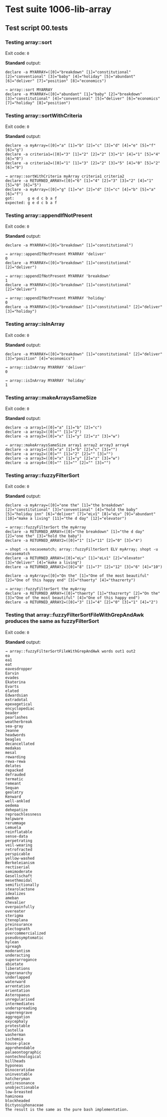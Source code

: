 # Test suite 1006-lib-array

## Test script 00.tests

### Testing array::sort

Exit code: `0`

**Standard** output:

```plaintext
declare -a MYARRAY=([0]="breakdown" [1]="constitutional" [2]="conventional" [3]="baby" [4]="holiday" [5]="abundant" [6]="deliver" [7]="position" [8]="economics")

→ array::sort MYARRAY
declare -a MYARRAY=([0]="abundant" [1]="baby" [2]="breakdown" [3]="constitutional" [4]="conventional" [5]="deliver" [6]="economics" [7]="holiday" [8]="position")
```

### Testing array::sortWithCriteria

Exit code: `0`

**Standard** output:

```plaintext
declare -a myArray=([0]="a" [1]="b" [2]="c" [3]="d" [4]="e" [5]="f" [6]="g")
declare -a criteria1=([0]="3" [1]="2" [2]="2" [3]="1" [4]="1" [5]="4" [6]="0")
declare -a criteria2=([0]="1" [1]="3" [2]="2" [3]="5" [4]="0" [5]="2" [6]="9")

→ array::sortWithCriteria myArray criteria1 criteria2
declare -a RETURNED_ARRAY=([0]="6" [1]="4" [2]="3" [3]="2" [4]="1" [5]="0" [6]="5")
declare -a myArray=([0]="g" [1]="e" [2]="d" [3]="c" [4]="b" [5]="a" [6]="f")
got:      g e d c b a f
expected: g e d c b a f
```

### Testing array::appendIfNotPresent

Exit code: `0`

**Standard** output:

```plaintext
declare -a MYARRAY=([0]="breakdown" [1]="constitutional")

→ array::appendIfNotPresent MYARRAY 'deliver'
0
declare -a MYARRAY=([0]="breakdown" [1]="constitutional" [2]="deliver")

→ array::appendIfNotPresent MYARRAY 'breakdown'
1
declare -a MYARRAY=([0]="breakdown" [1]="constitutional" [2]="deliver")

→ array::appendIfNotPresent MYARRAY 'holiday'
0
declare -a MYARRAY=([0]="breakdown" [1]="constitutional" [2]="deliver" [3]="holiday")
```

### Testing array::isInArray

Exit code: `0`

**Standard** output:

```plaintext
declare -a MYARRAY=([0]="breakdown" [1]="constitutional" [2]="deliver" [3]="position" [4]="economics")

→ array::isInArray MYARRAY 'deliver'
0

→ array::isInArray MYARRAY 'holiday'
1
```

### Testing array::makeArraysSameSize

Exit code: `0`

**Standard** output:

```plaintext
declare -a array1=([0]="a" [1]="b" [2]="c")
declare -a array2=([0]="" [1]="2")
declare -a array3=([0]="x" [1]="y" [2]="z" [3]="w")

→ array::makeArraysSameSize array1 array2 array3 array4
declare -a array1=([0]="a" [1]="b" [2]="c" [3]="")
declare -a array2=([0]="" [1]="2" [2]="" [3]="")
declare -a array3=([0]="x" [1]="y" [2]="z" [3]="w")
declare -a array4=([0]="" [1]="" [2]="" [3]="")
```

### Testing array::fuzzyFilterSort

Exit code: `0`

**Standard** output:

```plaintext
declare -a myArray=([0]="one the" [1]="the breakdown" [2]="constitutional" [3]="conventional" [4]="hold the baby" [5]="holiday inn" [6]="deliver" [7]="eLv1" [8]="eLv" [9]="abundant" [10]="make a living" [11]="the d day" [12]="elevator")

→ array::fuzzyFilterSort the myArray
declare -a RETURNED_ARRAY=([0]="the breakdown" [1]="the d day" [2]="one the" [3]="hold the baby")
declare -a RETURNED_ARRAY2=([0]="1" [1]="11" [2]="0" [3]="4")

→ shopt -s nocasematch; array::fuzzyFilterSort ELV myArray; shopt -u nocasematch
declare -a RETURNED_ARRAY=([0]="eLv" [1]="eLv1" [2]="elevator" [3]="deliver" [4]="make a living")
declare -a RETURNED_ARRAY2=([0]="8" [1]="7" [2]="12" [3]="6" [4]="10")

declare -a myArray=([0]="On the" [1]="One of the most beautiful" [2]="One of this happy end" [3]="thaerty" [4]="thazrerty")

→ array::fuzzyFilterSort the myArray
declare -a RETURNED_ARRAY=([0]="thaerty" [1]="thazrerty" [2]="On the" [3]="One of the most beautiful" [4]="One of this happy end")
declare -a RETURNED_ARRAY2=([0]="3" [1]="4" [2]="0" [3]="1" [4]="2")
```

### Testing that array::fuzzyFilterSortFileWithGrepAndAwk produces the same as fuzzyFilterSort

Exit code: `0`

**Standard** output:

```plaintext
→ array::fuzzyFilterSortFileWithGrepAndAwk words out1 out2
ea
ea1
eat
eavesdropper
Earvin
evades
Ekaterina
Evarts
elated
Edwardsian
extradotal
epexegetical
encyclopediac
beader
pearlashes
weatherbreak
sea-gray
Jeanne
headwords
beagles
decancellated
medakas
mesal
rewarding
rewa-rewa
delates
repacked
defrauded
termatic
remeant
Sequan
geolatry
Kenward
well-ankled
oedema
dehepatize
reproachlessness
kelpware
rerummage
Lemuela
reinflatable
sense-data
perpetrating
veil-wearing
retrofracted
perspicable
yellow-washed
Berkeleianism
rectiserial
semimoderate
Gesellschaft
mesethmoidal
semifictionally
stearolactone
idealizes
ameban
Chevalier
overpainfully
overeater
sterigma
Ctenoplana
preinsurance
plectognath
overcommercialized
pseudosymptomatic
hylean
spreagh
moderantism
underacting
superarrogance
abietate
liberations
hyperanarchy
underlapped
waterward
arrentation
orientation
Asteropaeus
unregularised
intermediates
underspreading
superengrave
aggregation
oxycephaly
protestable
Castella
washerman
ischemia
house-place
apprehendable
palaeontographic
nontechnological
billheads
hyponeas
Dinoceratidae
uninvestable
hatcheryman
antiresonance
unobjectionable
low-breasted
haminoea
blockheaded
Dictyosiphonaceae
The result is the same as the pure bash implementation.
```

